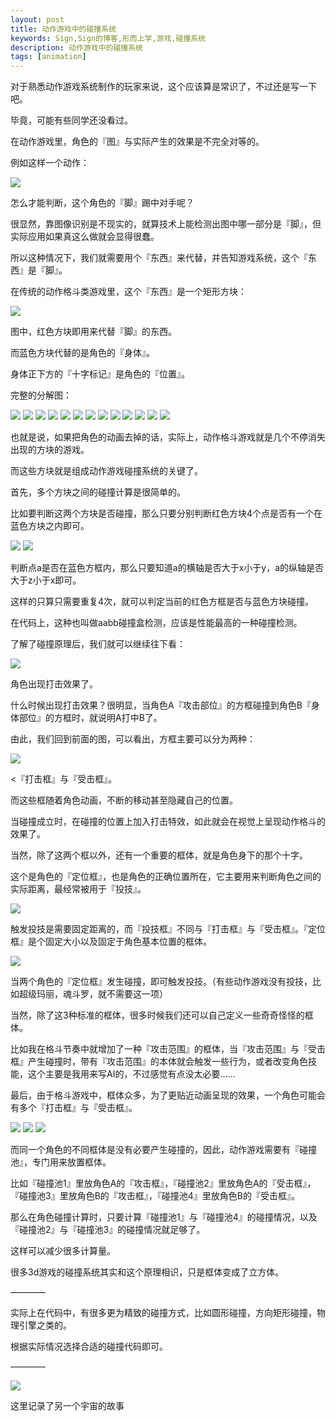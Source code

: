 ```yaml
---
layout: post
title: 动作游戏中的碰撞系统
keywords: Sign,Sign的博客,形而上学,游戏,碰撞系统
description: 动作游戏中的碰撞系统
tags: [animation]
---
```


对于熟悉动作游戏系统制作的玩家来说，这个应该算是常识了，不过还是写一下吧。

毕竟，可能有些同学还没看过。

在动作游戏里，角色的『图』与实际产生的效果是不完全对等的。

例如这样一个动作：

<img src="http://upload-images.jianshu.io/upload_images/3575020-78639ac9c8bb1e85.gif?imageMogr2/auto-orient/strip">

怎么才能判断，这个角色的『脚』踢中对手呢？

很显然，靠图像识别是不现实的，就算技术上能检测出图中哪一部分是『脚』，但实际应用如果真这么做就会显得很蠢。

所以这种情况下，我们就需要用个『东西』来代替，并告知游戏系统，这个『东西』是『脚』。

在传统的动作格斗类游戏里，这个『东西』是一个矩形方块：



<img src="http://upload-images.jianshu.io/upload_images/3575020-2a4f315950d73203.png?imageMogr2/auto-orient/strip%7CimageView2/2/w/1240">

图中，红色方块即用来代替『脚』的东西。

而蓝色方块代替的是角色的『身体』。

身体正下方的『十字标记』是角色的『位置』。

完整的分解图：

<img src="http://upload-images.jianshu.io/upload_images/3575020-bb6c2ad3ef63f1ce.png?imageMogr2/auto-orient/strip%7CimageView2/2/w/1240">


<img src="http://upload-images.jianshu.io/upload_images/3575020-595abaf66b9a40ba.png?imageMogr2/auto-orient/strip%7CimageView2/2/w/1240">


<img src="http://upload-images.jianshu.io/upload_images/3575020-a1cd157aef3cbfe5.png?imageMogr2/auto-orient/strip%7CimageView2/2/w/1240">


<img src="http://upload-images.jianshu.io/upload_images/3575020-2df6de88bd4c0d0a.png?imageMogr2/auto-orient/strip%7CimageView2/2/w/1240">


<img src="http://upload-images.jianshu.io/upload_images/3575020-2a4f315950d73203.png?imageMogr2/auto-orient/strip%7CimageView2/2/w/1240">


<img src="http://upload-images.jianshu.io/upload_images/3575020-5279295b626b2cc9.png?imageMogr2/auto-orient/strip%7CimageView2/2/w/1240">


<img src="http://upload-images.jianshu.io/upload_images/3575020-e41b1aefae0f5c0a.png?imageMogr2/auto-orient/strip%7CimageView2/2/w/1240">


<img src="http://upload-images.jianshu.io/upload_images/3575020-1f9c3e489b49839c.png?imageMogr2/auto-orient/strip%7CimageView2/2/w/1240">


<img src="http://upload-images.jianshu.io/upload_images/3575020-56c41e0cc498dba0.png?imageMogr2/auto-orient/strip%7CimageView2/2/w/1240">


<img src="http://upload-images.jianshu.io/upload_images/3575020-0d9569008d0bccdc.png?imageMogr2/auto-orient/strip%7CimageView2/2/w/1240">


<img src="http://upload-images.jianshu.io/upload_images/3575020-5ffb99e81a334004.png?imageMogr2/auto-orient/strip%7CimageView2/2/w/1240">


<img src="http://upload-images.jianshu.io/upload_images/3575020-299e2f4ea76b01ac.png?imageMogr2/auto-orient/strip%7CimageView2/2/w/1240">


<img src="http://upload-images.jianshu.io/upload_images/3575020-83db40066eaa3139.gif?imageMogr2/auto-orient/strip">

也就是说，如果把角色的动画去掉的话，实际上，动作格斗游戏就是几个不停消失出现的方块的游戏。

而这些方块就是组成动作游戏碰撞系统的关键了。

首先，多个方块之间的碰撞计算是很简单的。

比如要判断这两个方块是否碰撞，那么只要分别判断红色方块4个点是否有一个在蓝色方块之内即可。

<img src="http://upload-images.jianshu.io/upload_images/3575020-a0a9cf5a0f03398e.png?imageMogr2/auto-orient/strip%7CimageView2/2/w/1240">


<img src="http://upload-images.jianshu.io/upload_images/3575020-39a118fe7355e291.png?imageMogr2/auto-orient/strip%7CimageView2/2/w/1240">

判断点a是否在蓝色方框内，那么只要知道a的横轴是否大于x小于y，a的纵轴是否大于z小于x即可。

这样的只算只需要重复4次，就可以判定当前的红色方框是否与蓝色方块碰撞。

在代码上，这种也叫做aabb碰撞盒检测，应该是性能最高的一种碰撞检测。

了解了碰撞原理后，我们就可以继续往下看：

<img src="http://upload-images.jianshu.io/upload_images/3575020-2f9cf393e293e46f.png?imageMogr2/auto-orient/strip%7CimageView2/2/w/1240">

角色出现打击效果了。

什么时候出现打击效果？很明显，当角色A『攻击部位』的方框碰撞到角色B『身体部位』的方框时，就说明A打中B了。

由此，我们回到前面的图，可以看出，方框主要可以分为两种：



<img src="http://upload-images.jianshu.io/upload_images/3575020-2a4f315950d73203.png?imageMogr2/auto-orient/strip%7CimageView2/2/w/1240">

<『打击框』与『受击框』。

而这些框随着角色动画，不断的移动甚至隐藏自己的位置。

当碰撞成立时，在碰撞的位置上加入打击特效，如此就会在视觉上呈现动作格斗的效果了。

当然，除了这两个框以外，还有一个重要的框体，就是角色身下的那个十字。

这个是角色的『定位框』，也是角色的正确位置所在，它主要用来判断角色之间的实际距离，最经常被用于『投技』。

<img src="http://upload-images.jianshu.io/upload_images/3575020-888ce90173c00d25.png?imageMogr2/auto-orient/strip%7CimageView2/2/w/1240">

触发投技是需要固定距离的，而『投技框』不同与『打击框』与『受击框』。『定位框』是个固定大小以及固定于角色基本位置的框体。

<img src="http://upload-images.jianshu.io/upload_images/3575020-1df6e80f045a49fd.png?imageMogr2/auto-orient/strip%7CimageView2/2/w/1240">

当两个角色的『定位框』发生碰撞，即可触发投技。（有些动作游戏没有投技，比如超级玛丽，魂斗罗，就不需要这一项）

当然，除了这3种标准的框体，很多时候我们还可以自己定义一些奇奇怪怪的框体。

比如我在格斗节奏中就增加了一种『攻击范围』的框体，当『攻击范围』与『受击框』产生碰撞时，带有『攻击范围』的本体就会触发一些行为，或者改变角色技能，这个主要是我用来写AI的，不过感觉有点没太必要……

最后，由于格斗游戏中，框体众多，为了更贴近动画呈现的效果，一个角色可能会有多个『打击框』与『受击框』。

<img src="http://upload-images.jianshu.io/upload_images/3575020-563bca4ff55a0f3e.png?imageMogr2/auto-orient/strip%7CimageView2/2/w/1240">


<img src="http://upload-images.jianshu.io/upload_images/3575020-156486f2663cddcd.png?imageMogr2/auto-orient/strip%7CimageView2/2/w/1240">


<img src="http://upload-images.jianshu.io/upload_images/3575020-e34d17e95a19225e.png?imageMogr2/auto-orient/strip%7CimageView2/2/w/1240">

而同一个角色的不同框体是没有必要产生碰撞的，因此，动作游戏需要有『碰撞池』，专门用来放置框体。

比如『碰撞池1』里放角色A的『攻击框』，『碰撞池2』里放角色A的『受击框』，『碰撞池3』里放角色B的『攻击框』，『碰撞池4』里放角色B的『受击框』。

那么在角色碰撞计算时，只要计算『碰撞池1』与『碰撞池4』的碰撞情况，以及『碰撞池2』与『碰撞池3』的碰撞情况就足够了。

这样可以减少很多计算量。

很多3d游戏的碰撞系统其实和这个原理相识，只是框体变成了立方体。

————

实际上在代码中，有很多更为精致的碰撞方式，比如圆形碰撞，方向矩形碰撞，物理引擎之类的。

根据实际情况选择合适的碰撞代码即可。

————

<img src="http://upload-images.jianshu.io/upload_images/3575020-2d82cc2a3c484933?imageMogr2/auto-orient/strip%7CimageView2/2/w/1240">


这里记录了另一个宇宙的故事